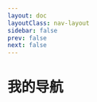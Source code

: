 ```yaml
---
layout: doc
layoutClass: nav-layout
sidebar: false
prev: false
next: false
---
```

<style src="../../docs/.vitepress/theme/style/nav.scss"></style>

<script setup>
import { NAV_DATA } from '../zh/utils/data.ts'
</script>


# 我的导航

<NavLinks v-for="{title, items} in NAV_DATA" :title="title" :items="items"/>
